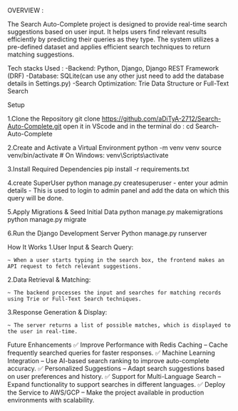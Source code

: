 OVERVIEW :

The Search Auto-Complete project is designed to provide real-time search suggestions based on user input. It helps users find relevant results efficiently by predicting their queries as they type. The system utilizes a pre-defined dataset and applies efficient search techniques to return matching suggestions.

Tech stacks Used : 
-Backend: Python, Django, Django REST Framework (DRF)
-Database: SQLite(can use any other just need to add the database details in Settings.py)
-Search Optimization: Trie Data Structure or Full-Text Search

Setup

1.Clone the Repository
	git clone https://github.com/aDiTyA-2712/Search-Auto-Complete.git
	open it in VScode and in the terminal do : cd Search-Auto-Complete
	
2.Create and Activate a Virtual Environment
	python -m venv venv
	source venv/bin/activate  # On Windows: venv\Scripts\activate
	
3.Install Required Dependencies	
	pip install -r requirements.txt
	
4.create SuperUser
	python manage.py createsuperuser
	- enter your admin details
	- This is used to login to admin panel and add the data on which this query will be done.

5.Apply Migrations & Seed Initial Data
	python manage.py makemigrations
	python manage.py migrate
	
6.Run the Django Development Server
	Python manage.py runserver
	
How It Works
1.User Input & Search Query:

	~ When a user starts typing in the search box, the frontend makes an API request to fetch relevant suggestions.
	
2.Data Retrieval & Matching:

	~ The backend processes the input and searches for matching records using Trie or Full-Text Search techniques.
	

3.Response Generation & Display:

	~ The server returns a list of possible matches, which is displayed to the user in real-time.

Future Enhancements
✅ Improve Performance with Redis Caching – Cache frequently searched queries for faster responses.
✅ Machine Learning Integration – Use AI-based search ranking to improve auto-complete accuracy.
✅ Personalized Suggestions – Adapt search suggestions based on user preferences and history.
✅ Support for Multi-Language Search – Expand functionality to support searches in different languages.
✅ Deploy the Service to AWS/GCP – Make the project available in production environments with scalability.
